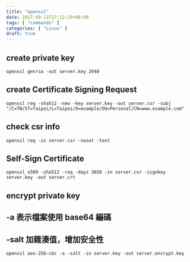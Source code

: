 ```yaml
---
title: "openssl"
date: 2017-09-11T17:12:29+08:00
tags: [ "commands" ]
categories: [ "Linux" ]
draft: true
---
```


## create private key
```
openssl genrsa -out server.key 2048
```

## create Certificate Signing Request
```
openssl req -sha512 -new -key server.key -out server.csr -subj "/C=TW/ST=Taipei/L=Taipei/O=example/OU=Personal/CN=www.example.com"
```

## check csr info
```
openssl req -in server.csr -noout -text
```

## Self-Sign Certificate
```
openssl x509 -sha512 -req -days 3650 -in server.csr -signkey server.key -out server.crt
```

## encrypt private key
## -a 表示檔案使用 base64 編碼
## -salt 加雜湊值，增加安全性
```
openssl aes-256-cbc -a -salt -in server.key -out server.encrypt.key
```
